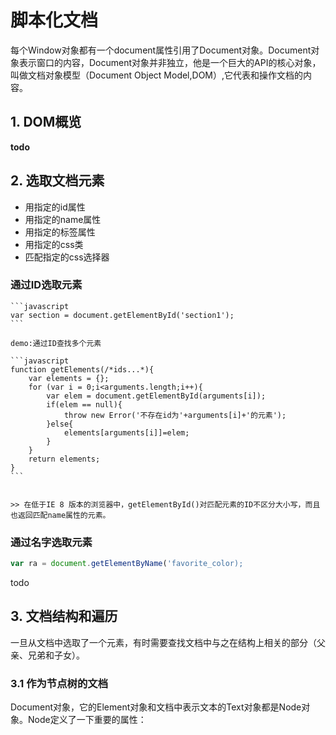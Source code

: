 # 脚本化文档

每个Window对象都有一个document属性引用了Document对象。Document对象表示窗口的内容，Document对象并非独立，他是一个巨大的API的核心对象，叫做文档对象模型（Document Object Model,DOM）,它代表和操作文档的内容。

## 1. DOM概览
**todo**

## 2. 选取文档元素

- 用指定的id属性
- 用指定的name属性
- 用指定的标签属性
- 用指定的css类
- 匹配指定的css选择器

### 通过ID选取元素
    ```javascript
    var section = document.getElementById('section1');
    ```

    demo:通过ID查找多个元素

    ```javascript
    function getElements(/*ids...*){
        var elements = {};
        for (var i = 0;i<arguments.length;i++){
            var elem = document.getElementById(arguments[i]);
            if(elem == null){
                throw new Error('不存在id为'+arguments[i]+'的元素');
            }else{
                elements[arguments[i]]=elem;
            }
        }
        return elements;
    }
    ```


    >> 在低于IE 8 版本的浏览器中，getElementById()对匹配元素的ID不区分大小写，而且也返回匹配name属性的元素。

### 通过名字选取元素

```javascript
var ra = document.getElementByName('favorite_color);
```

todo


## 3. 文档结构和遍历

一旦从文档中选取了一个元素，有时需要查找文档中与之在结构上相关的部分（父亲、兄弟和子女）。

### 3.1 作为节点树的文档

Document对象，它的Element对象和文档中表示文本的Text对象都是Node对象。Node定义了一下重要的属性：
